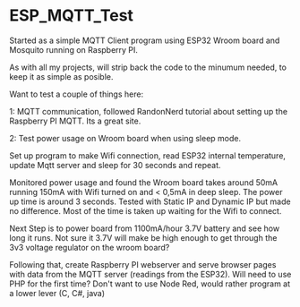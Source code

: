 # ESP_MQTT_Test
Started as a simple MQTT Client program using ESP32 Wroom board and Mosquito running on Raspberry PI.

As with all my projects, will strip back the code to the minumum needed, to keep it as simple as posible.

Want to test a couple of things here:

1: MQTT communication, followed RandonNerd tutorial about setting up the Raspberry PI MQTT. Its a great site.

2: Test power usage on Wroom board when using sleep mode.

Set up program to make Wifi connection, read ESP32 internal temperature, update Mqtt server and sleep for 30 seconds and repeat.

Monitored power usage and found the Wroom board takes around 50mA running 150mA with Wifi turned on and < 0,5mA in deep sleep. The power up time is around 3 seconds. Tested with Static IP and Dynamic IP but made no difference. Most of the time is taken up waiting for the Wifi to connect. 

Next Step is to power board from 1100mA/hour 3.7V battery and see how long it runs. Not sure it 3.7V will make be high enough to get through the 3v3 voltage regulator on the wroom board?

Following that, create Raspberry PI webserver and serve browser pages with data from the MQTT server (readings from the ESP32). Will need to use PHP for the first time?
Don't want to use Node Red, would rather program at a lower lever (C, C#, java)
